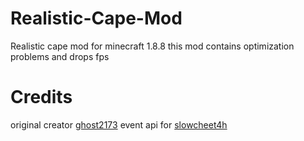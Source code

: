 # Realistic-Cape-Mod
Realistic cape mod for minecraft 1.8.8
this mod contains optimization problems and drops fps
# Credits
original creator [ghost2173](https://github.com/ghost2173 "Heading link")
event api for [slowcheet4h](https://github.com/slowcheet4h/pisiEventAPI "Heading link")



